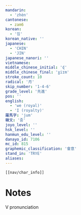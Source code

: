 ```yaml
---
mandarin:
  - 'zhèn'
cantonese:
  - zam6
korean:
  - '짐'
korean_native: ''
japanese:
  - 'CHIN'
  - 'JIN'
japanese_nanori: ''
vietnamese:
middle_chinese_initial: 'ɖ'
middle_chinese_final: 'ɣiɪm'
stroke_count: 10
radical: '月'
skip_number: '1-4-6'
grade_level: '先進'
pos: ''
english:
  - 'we (royal)'
  - 'I (royalty)'
羅馬字: 'jum'
韓文: '줌'
joyo_level: ''
hsk_level: ''
hanmun_edu_level: ''
danayo_id: 7106
mc_id: 815
graphemic_classification: '會意'
stand_in: 'TRYE'
aliases:
---
```

```meta-bind-embed
[[nav/char_info]]
```

# Notes
V pronunciation
